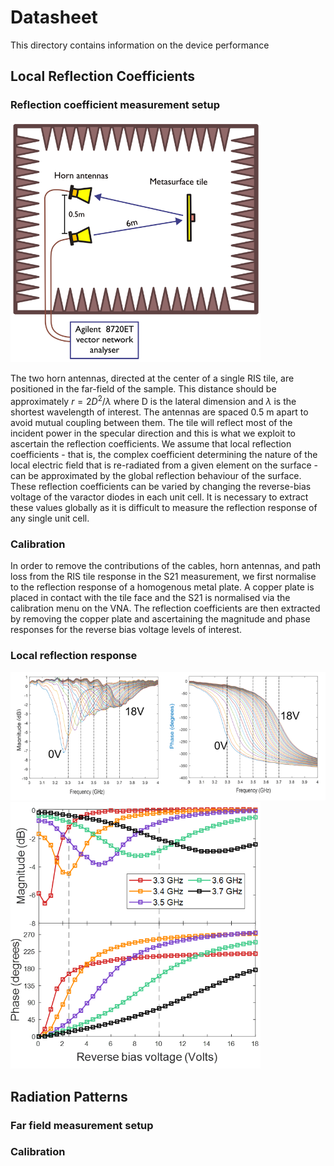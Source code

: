 # Datasheet

This directory contains information on the device performance

## Local Reflection Coefficients

### Reflection coefficient measurement setup

<img src="images/refMeasSetup.png" width="400" />

The two horn antennas, directed at the center of a single RIS tile, are positioned in the far-field of the sample. This distance should be approximately $r = 2D^2/\lambda$ where D is the lateral dimension and $\lambda$ is the shortest wavelength of interest. The antennas are spaced 0.5 m apart to avoid mutual coupling between them. The tile will reflect most of the incident power in the specular direction and this is what we exploit to ascertain the reflection coefficients. We assume that local reflection coefficients - that is, the complex coefficient determining the nature of the local electric field that is re-radiated from a given element on the surface - can be approximated by the global reflection behaviour of the surface. These reflection coefficients can be varied by changing the reverse-bias voltage of the varactor diodes in each unit cell. It is necessary to extract these values globally as it is difficult to measure the reflection response of any single unit cell.

### Calibration

In order to remove the contributions of the cables, horn antennas, and path loss from the RIS tile response in the S21 measurement, we first normalise to the reflection response of a homogenous metal plate. A copper plate is placed in contact with the tile face and the S21 is normalised via the calibration menu on the VNA. The reflection coefficients are then extracted by removing the copper plate and ascertaining the magnitude and phase responses for the reverse bias voltage levels of interest.

### Local reflection response

<img src="images/meas_phase_v_frequency.png" width="600" />
<img src="images/meas_phase_v_voltage.png" width="400" />


## Radiation Patterns

### Far field measurement setup

### Calibration
